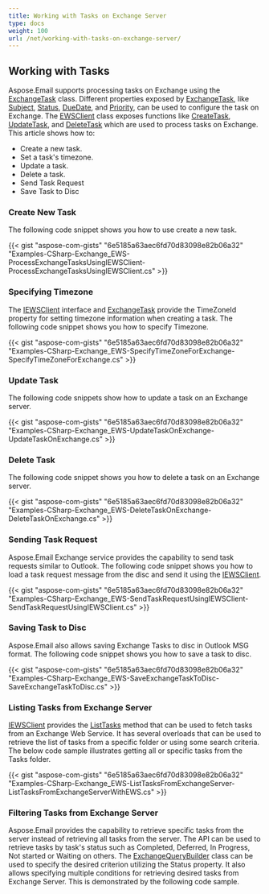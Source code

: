 ```yaml
---
title: Working with Tasks on Exchange Server
type: docs
weight: 100
url: /net/working-with-tasks-on-exchange-server/
---
```



## **Working with Tasks**
Aspose.Email supports processing tasks on Exchange using the [ExchangeTask](https://reference.aspose.com/email/net/aspose.email.clients.exchange.webservice/exchangetask) class. Different properties exposed by [ExchangeTask](https://reference.aspose.com/email/net/aspose.email.clients.exchange.webservice/exchangetask), like [Subject](https://reference.aspose.com/email/net/aspose.email.calendar/task/properties/subject), [Status](https://reference.aspose.com/email/net/aspose.email.clients.exchange.webservice/exchangetask/properties/status), [DueDate](https://reference.aspose.com/email/net/aspose.email.calendar/task/properties/duedate), and [Priority](https://reference.aspose.com/email/net/aspose.email.calendar/task/properties/priority), can be used to configure the task on Exchange. The [EWSClient](https://reference.aspose.com/email/net/aspose.email.clients.exchange.webservice/ewsclient) class exposes functions like [CreateTask](https://reference.aspose.com/email/net/aspose.email.clients.exchange.webservice/iewsclient/methods/createtask/index), [UpdateTask](https://reference.aspose.com/email/net/aspose.email.clients.exchange.webservice/iewsclient/methods/updatetask/index), and [DeleteTask](https://reference.aspose.com/error/404?path=email/net/aspose.email.clients.exchange.webservice/iewsclient/methods/deletetask/index) which are used to process tasks on Exchange. This article shows how to:

- Create a new task.
- Set a task's timezone.
- Update a task.
- Delete a task.
- Send Task Request
- Save Task to Disc
### **Create New Task**
The following code snippet shows you how to use create a new task.



{{< gist "aspose-com-gists" "6e5185a63aec6fd70d83098e82b06a32" "Examples-CSharp-Exchange_EWS-ProcessExchangeTasksUsingIEWSClient-ProcessExchangeTasksUsingIEWSClient.cs" >}}
### **Specifying Timezone**
The [IEWSClient](https://reference.aspose.com/email/net/aspose.email.clients.exchange.webservice/iewsclient) interface and [ExchangeTask](https://reference.aspose.com/email/net/aspose.email.clients.exchange.webservice/exchangetask) provide the TimeZoneId property for setting timezone information when creating a task. The following code snippet shows you how to specify Timezone.



{{< gist "aspose-com-gists" "6e5185a63aec6fd70d83098e82b06a32" "Examples-CSharp-Exchange_EWS-SpecifyTimeZoneForExchange-SpecifyTimeZoneForExchange.cs" >}}
### **Update Task**
The following code snippets show how to update a task on an Exchange server.



{{< gist "aspose-com-gists" "6e5185a63aec6fd70d83098e82b06a32" "Examples-CSharp-Exchange_EWS-UpdateTaskOnExchange-UpdateTaskOnExchange.cs" >}}
### **Delete Task**
The following code snippet shows you how to delete a task on an Exchange server.



{{< gist "aspose-com-gists" "6e5185a63aec6fd70d83098e82b06a32" "Examples-CSharp-Exchange_EWS-DeleteTaskOnExchange-DeleteTaskOnExchange.cs" >}}
### **Sending Task Request**
Aspose.Email Exchange service provides the capability to send task requests similar to Outlook. The following code snippet shows you how to load a task request message from the disc and send it using the [IEWSClient](https://reference.aspose.com/email/net/aspose.email.clients.exchange.webservice/iewsclient).



{{< gist "aspose-com-gists" "6e5185a63aec6fd70d83098e82b06a32" "Examples-CSharp-Exchange_EWS-SendTaskRequestUsingIEWSClient-SendTaskRequestUsingIEWSClient.cs" >}}
### **Saving Task to Disc**
Aspose.Email also allows saving Exchange Tasks to disc in Outlook MSG format. The following code snippet shows you how to save a task to disc.



{{< gist "aspose-com-gists" "6e5185a63aec6fd70d83098e82b06a32" "Examples-CSharp-Exchange_EWS-SaveExchangeTaskToDisc-SaveExchangeTaskToDisc.cs" >}}
### **Listing Tasks from Exchange Server**
[IEWSClient](https://reference.aspose.com/email/net/aspose.email.clients.exchange.webservice/iewsclient) provides the [ListTasks](https://reference.aspose.com/email/net/aspose.email.clients.exchange.webservice/iewsclient/methods/listtasks/index) method that can be used to fetch tasks from an Exchange Web Service. It has several overloads that can be used to retrieve the list of tasks from a specific folder or using some search criteria. The below code sample illustrates getting all or specific tasks from the Tasks folder.



{{< gist "aspose-com-gists" "6e5185a63aec6fd70d83098e82b06a32" "Examples-CSharp-Exchange_EWS-ListTasksFromExchangeServer-ListTasksFromExchangeServerWithEWS.cs" >}}
### **Filtering Tasks from Exchange Server**
Aspose.Email provides the capability to retrieve specific tasks from the server instead of retrieving all tasks from the server. The API can be used to retrieve tasks by task's status such as Completed, Deferred, In Progress, Not started or Waiting on others. The [ExchangeQueryBuilder](https://reference.aspose.com/email/net/aspose.email.clients.exchange/exchangequerybuilder) class can be used to specify the desired criterion utilizing the Status property. It also allows specifying multiple conditions for retrieving desired tasks from Exchange Server. This is demonstrated by the following code sample.
